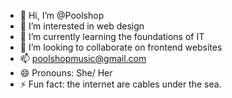 - 👋 Hi, I’m @Poolshop
- 👀 I’m interested in web design
- 🌱 I’m currently learning the foundations of IT
- 💞️ I’m looking to collaborate on frontend websites
- 📫 poolshopmusic@gmail.com
- 😄 Pronouns: She/ Her
- ⚡ Fun fact: the internet are cables under the sea.

<!---
Poolshop/Poolshop is a ✨ special ✨ repository because its `README.md` (this file) appears on your GitHub profile.
You can click the Preview link to take a look at your changes.
--->
